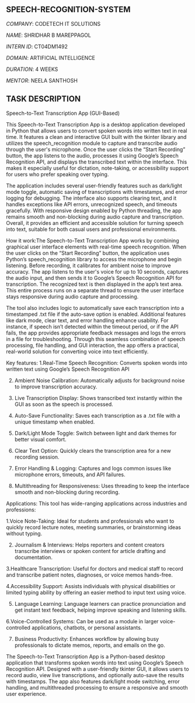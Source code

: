 ## SPEECH-RECOGNITION-SYSTEM

*COMPANY*: CODETECH IT SOLUTIONS

*NAME*: SHRIDHAR B MAREPPAGOL

*INTERN ID*: CT04DM1492

*DOMAIN*: ARTIFICIAL INTELLIGENCE

*DURATION*: 4 WEEKS

*MENTOR*: NEELA SANTHOSH

## TASK DESCRIPTION

Speech-to-Text Transcription App (GUI-Based)

This Speech-to-Text Transcription App is a desktop application developed in Python that allows users to convert spoken words into written text in real time. It features a clean and interactive GUI built with the tkinter library and utilizes the speech_recognition module to capture and transcribe audio through the user's microphone. Once the user clicks the “Start Recording” button, the app listens to the audio, processes it using Google’s Speech Recognition API, and displays the transcribed text within the interface. This makes it especially useful for dictation, note-taking, or accessibility support for users who prefer speaking over typing.

The application includes several user-friendly features such as dark/light mode toggle, automatic saving of transcriptions with timestamps, and error logging for debugging. The interface also supports clearing text, and it handles exceptions like API errors, unrecognized speech, and timeouts gracefully. With responsive design enabled by Python threading, the app remains smooth and non-blocking during audio capture and transcription. Overall, it provides an efficient and accessible solution for turning speech into text, suitable for both casual users and professional environments.

How it work:The Speech-to-Text Transcription App works by combining graphical user interface elements with real-time speech recognition. When the user clicks on the “Start Recording” button, the application uses Python’s speech_recognition library to access the microphone and begin listening. Before recording, it calibrates for ambient noise to improve accuracy. The app listens to the user's voice for up to 10 seconds, captures the audio input, and then sends it to Google’s Speech Recognition API for transcription. The recognized text is then displayed in the app’s text area. This entire process runs on a separate thread to ensure the user interface stays responsive during audio capture and processing.

The tool also includes logic to automatically save each transcription into a timestamped .txt file if the auto-save option is enabled. Additional features like dark mode, clear text, and error handling enhance usability. For instance, if speech isn’t detected within the timeout period, or if the API fails, the app provides appropriate feedback messages and logs the errors in a file for troubleshooting. Through this seamless combination of speech processing, file handling, and GUI interaction, the app offers a practical, real-world solution for converting voice into text efficiently.

Key features:
  1.Real-Time Speech Recognition: Converts spoken words into written text using Google’s Speech Recognition API

  2. Ambient Noise Calibration: Automatically adjusts for background noise to improve transcription accuracy.

  3. Live Transcription Display: Shows transcribed text instantly within the GUI as soon as the speech is processed.

  4. Auto-Save Functionality: Saves each transcription as a .txt file with a unique timestamp when enabled.

  5. Dark/Light Mode Toggle: Switch between light and dark themes for better visual comfort.

  6. Clear Text Option: Quickly clears the transcription area for a new recording session.

  7. Error Handling & Logging: Captures and logs common issues like microphone errors, timeouts, and API failures.

  8. Multithreading for Responsiveness: Uses threading to keep the interface smooth and non-blocking during recording.

Applications: This tool has wide-ranging applications across industries and professions:

   1.Voice Note-Taking: Ideal for students and professionals who want to quickly record lecture notes, meeting summaries, or brainstorming ideas without typing.

   2. Journalism & Interviews: Helps reporters and content creators transcribe interviews or spoken content for article drafting and documentation.

   3.Healthcare Transcription: Useful for doctors and medical staff to record and transcribe patient notes, diagnoses, or voice memos hands-free.
   
   4.Accessibility Support: Assists individuals with physical disabilities or limited typing ability by offering an easier method to input text using voice.

   5.  Language Learning: Language learners can practice pronunciation and get instant text feedback, helping improve speaking and listening skills.

   6.Voice-Controlled Systems: Can be used as a module in larger voice-controlled applications, chatbots, or personal assistants.

   7. Business Productivity: Enhances workflow by allowing busy professionals to dictate memos, reports, and emails on the go.

The Speech-to-Text Transcription App is a Python-based desktop application that transforms spoken words into text using Google’s Speech Recognition API. Designed with a user-friendly tkinter GUI, it allows users to record audio, view live transcriptions, and optionally auto-save the results with timestamps. The app also features dark/light mode switching, error handling, and multithreaded processing to ensure a responsive and smooth user experience.













